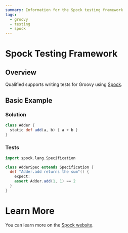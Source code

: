 ```yaml
---
summary: Information for the Spock testing framework
tags:
  - groovy
  - testing
  - spock
---
```


# Spock Testing Framework

## Overview

Qualified supports writing tests for Groovy using [Spock][1].

## Basic Example

### Solution

```groovy
class Adder {
  static def add(a, b) { a + b }
}
```

### Tests

```groovy
import spock.lang.Specification

class AdderSpec extends Specification {
  def "Adder.add returns the sum"() {
    expect:
    assert Adder.add(1, 1) == 2
  }
}
```

# Learn More

You can learn more on the [Spock website][1].

[1]: https://spockframework.org/
